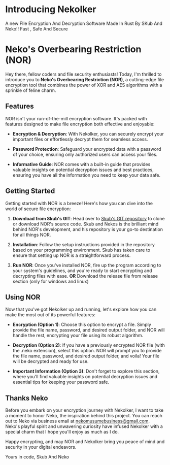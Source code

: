 # Introducing Nekolker
A new FIle Encryption And Decryption Software Made In Rust By SKub And Neko!! Fast , Safe And Secure

# Neko's Overbearing Restriction (NOR)

Hey there, fellow coders and file security enthusiasts! Today, I'm thrilled to introduce you to **Neko's Overbearing Restriction (NOR)**, a cutting-edge file encryption tool that combines the power of XOR and AES algorithms with a sprinkle of feline charm.

## Features

NOR isn't your run-of-the-mill encryption software. It's packed with features designed to make file encryption both effective and enjoyable:

- **Encryption & Decryption**: With Nekolker, you can securely encrypt your important files or effortlessly decrypt them for seamless access.
  
- **Password Protection**: Safeguard your encrypted data with a password of your choice, ensuring only authorized users can access your files.
  
- **Informative Guide**: NOR comes with a built-in guide that provides valuable insights on potential decryption issues and best practices, ensuring you have all the information you need to keep your data safe.

## Getting Started

Getting started with NOR is a breeze! Here's how you can dive into the world of secure file encryption:

1. **Download from Skub's GIT**: Head over to [Skub's GIT repository](https://github.com/skubed0007) to clone or download NOR's source code. Skub and Nekos is the brilliant mind behind NOR's development, and his repository is your go-to destination for all things NOR.
   
2. **Installation**: Follow the setup instructions provided in the repository based on your programming environment. Skub has taken care to ensure that setting up NOR is a straightforward process.
   
3. **Run NOR**: Once you've installed NOR, fire up the program according to your system's guidelines, and you're ready to start encrypting and decrypting files with ease.
**OR**
Download the release file from release section (only for windows and linux)
## Using NOR

Now that you've got Nekolker up and running, let's explore how you can make the most out of its powerful features:

- **Encryption (Option 1)**: Choose this option to encrypt a file. Simply provide the file name, password, and desired output folder, and NOR will handle the rest, encrypting your file using its robust algorithm.
  
- **Decryption (Option 2)**: If you have a previously encrypted NOR file (with the .neko extension), select this option. NOR will prompt you to provide the file name, password, and desired output folder, and voila! Your file will be decrypted and ready for use.
  
- **Important Information (Option 3)**: Don't forget to explore this section, where you'll find valuable insights on potential decryption issues and essential tips for keeping your password safe.

## Thanks Neko

   Before you embark on your encryption journey with Nekolker, I want to take a moment to honor Neko, the inspiration behind this project. You can reach out to Neko via business email at [nekomusumebusiness@gmail.com](mailto:nekomusumebusiness@gmail.com). Neko's playful spirit and unwavering curiosity have infused Nekolker with a special charm that I hope you'll enjoy as much as I do.

Happy encrypting, and may NOR and Nekolker bring you peace of mind and security in your digital endeavors.

Yours in code,
Skub And Neko
